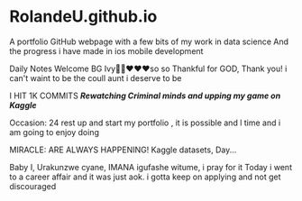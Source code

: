 
# RolandeU.github.io
A portfolio GitHub webpage with a few bits of my work in data science
And the progress i have made in ios mobile development 

Daily Notes
Welcome BG Ivy🙌🏽❤️❤️❤️so so Thankful for GOD, Thank you! i can't waint to be the coull aunt i deserve to be

I HIT 1K COMMITS
***Rewatching Criminal minds and upping my game on Kaggle***

Occasion: 24
rest up and start my portfolio , 
it is possible and l time  and i am going to enjoy doing  

MIRACLE: ARE ALWAYS HAPPENING!
Kaggle datasets, Day...

Baby I, Urakunzwe cyane, IMANA igufashe witume, i pray for it 
Today i went to a career affair and it was just aok. i gotta keep on applying and not get discouraged

